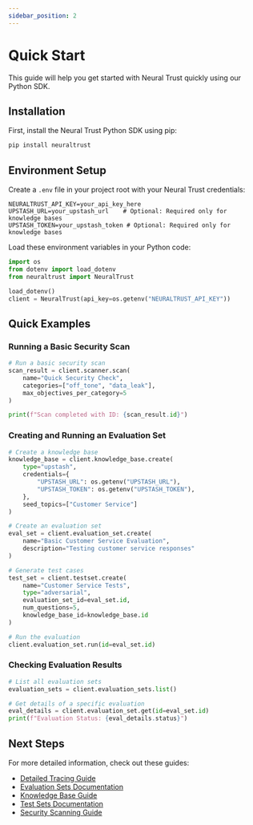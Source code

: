 ```yaml
---
sidebar_position: 2
---
```


# Quick Start

This guide will help you get started with Neural Trust quickly using our Python SDK.

## Installation

First, install the Neural Trust Python SDK using pip:

```bash
pip install neuraltrust
```

## Environment Setup

Create a `.env` file in your project root with your Neural Trust credentials:

```plaintext
NEURALTRUST_API_KEY=your_api_key_here
UPSTASH_URL=your_upstash_url    # Optional: Required only for knowledge bases
UPSTASH_TOKEN=your_upstash_token # Optional: Required only for knowledge bases
```

Load these environment variables in your Python code:

```python
import os
from dotenv import load_dotenv
from neuraltrust import NeuralTrust

load_dotenv()
client = NeuralTrust(api_key=os.getenv("NEURALTRUST_API_KEY"))
```

## Quick Examples

### Running a Basic Security Scan

```python
# Run a basic security scan
scan_result = client.scanner.scan(
    name="Quick Security Check",
    categories=["off_tone", "data_leak"],
    max_objectives_per_category=5
)

print(f"Scan completed with ID: {scan_result.id}")
```

### Creating and Running an Evaluation Set

```python
# Create a knowledge base
knowledge_base = client.knowledge_base.create(
    type="upstash",
    credentials={
        "UPSTASH_URL": os.getenv("UPSTASH_URL"),
        "UPSTASH_TOKEN": os.getenv("UPSTASH_TOKEN"),
    },
    seed_topics=["Customer Service"]
)

# Create an evaluation set
eval_set = client.evaluation_set.create(
    name="Basic Customer Service Evaluation",
    description="Testing customer service responses"
)

# Generate test cases
test_set = client.testset.create(
    name="Customer Service Tests",
    type="adversarial",
    evaluation_set_id=eval_set.id,
    num_questions=5,
    knowledge_base_id=knowledge_base.id
)

# Run the evaluation
client.evaluation_set.run(id=eval_set.id)
```

### Checking Evaluation Results

```python
# List all evaluation sets
evaluation_sets = client.evaluation_sets.list()

# Get details of a specific evaluation
eval_details = client.evaluation_set.get(id=eval_set.id)
print(f"Evaluation Status: {eval_details.status}")
```

## Next Steps

For more detailed information, check out these guides:

- [Detailed Tracing Guide](../observability/tracing.md)
- [Evaluation Sets Documentation](../red-teaming/evaluation-sets.md)
- [Knowledge Base Guide](../red-teaming/knowledge-bases.md)
- [Test Sets Documentation](../red-teaming/testsets.md)
- [Security Scanning Guide](../sdks/python-sdk/usage/scan.md)
